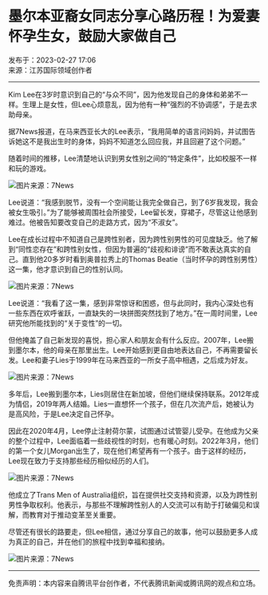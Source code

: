 # 墨尔本亚裔女同志分享心路历程！为爱妻怀孕生女，鼓励大家做自己

发布于：2023-02-27 17:06  
来源：江苏国际领域创作者

---

Kim Lee在3岁时意识到自己的“与众不同”，因为他发现自己的身体和弟弟不一样。生理上是女性，但Lee心烦意乱，因为他有一种“强烈的不协调感”，于是去求助母亲。

据7News报道，在马来西亚长大的Lee表示，“我用简单的语言问妈妈，并试图告诉她这不是我出生时的身体，妈妈不知道怎么回应我，并且回避了这个问题。”

随着时间的推移，Lee清楚地认识到男女性别之间的“特定条件”，比如校服不一样和玩的游戏。

![图片来源：7News](https://7news.com.au/static/7news/images/20220224-wm-lee1.jpg)

Lee说道：“我感到脱节，没有一个空间能让我完全做自己，到了6岁我发现，我会被女生吸引。”为了能够被周围社会所接受，Lee留长发，穿裙子，尽管这让他感到难过。他被告知要改变自己的走路方式，因为“不淑女”。

Lee在成长过程中不知道自己是跨性别者，因为跨性别男性的可见度缺乏。他了解到“同性恋存在”和跨性别女性，但因为普遍的“歧视和诽谤”而不敢表达真实的自己。直到他20多岁时看到奥普拉秀上的Thomas Beatie（当时怀孕的跨性别男性）这一集，他才意识到自己的性别认同。

![图片来源：7News](https://7news.com.au/static/7news/images/20220224-wm-lee2.jpg)

Lee说道：“我看了这一集，感到非常惊讶和困惑，但与此同时，我内心深处也有一些东西在欢呼雀跃，一直缺失的一块拼图突然找到了地方。”在一周时间里，Lee研究他所能找到的“关于变性”的一切。

但他掩盖了自己新发现的喜悦，担心家人和朋友会有什么反应。2007年，Lee搬到墨尔本，他的母亲在那里出生。Lee开始感到更自由地表达自己，不再需要留长发。Lee和妻子Lies于1999年在马来西亚的一所女子高中相遇，之后成为好友。

![图片来源：7News](https://7news.com.au/static/7news/images/20220224-wm-lee3.jpg)

多年后，Lee搬到墨尔本，Lies则居住在新加坡，但他们继续保持联系。2012年成为情侣，2019年两人结婚。Lies一直想怀一个孩子，但在几次流产后，她被认为是高风险，于是Lee决定自己怀孕。

因此在2020年4月，Lee停止注射荷尔蒙，试图通过试管婴儿受孕。在他成为父亲的整个过程中，Lee面临着一些歧视性的时刻，也有暖心时刻。2022年3月，他们的第一个女儿Morgan出生了，现在他们希望再有一个孩子。由于这样的经历，Lee现在致力于支持那些经历相似经历的人们。

![图片来源：7News](https://7news.com.au/static/7news/images/20220224-wm-lee4.jpg)

他成立了Trans Men of Australia组织，旨在提供社交支持和资源，以及为跨性别男性争取权利。他表示，与那些不理解跨性别人的人交流可以有助于打破偏见和误解，而教育对于推动变革至关重要。

尽管还有很长的路要走，但Lee相信，通过分享自己的故事，他可以鼓励更多人成为真正的自己，并在他们的旅程中找到幸福和接纳。

![图片来源：7News](https://7news.com.au/static/7news/images/20220224-wm-lee5.jpg)

---

免责声明：本内容来自腾讯平台创作者，不代表腾讯新闻或腾讯网的观点和立场。
<!-- tcd_original_link https://new.qq.com/rain/a/20230227A0684V00 -->
